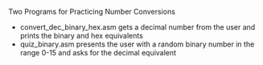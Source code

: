 Two Programs for Practicing Number Conversions

*  convert_dec_binary_hex.asm gets a decimal number from the user and prints the binary and hex equivalents
* quiz_binary.asm presents the user with a random binary number in the range 0-15 and asks for the decimal equivalent
